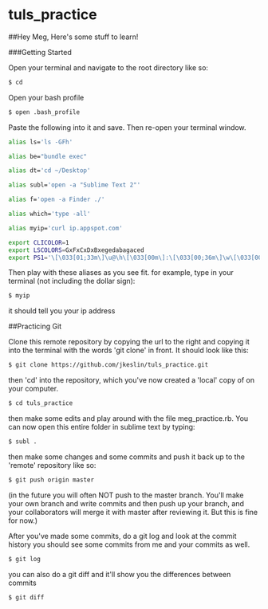# tuls_practice


##Hey Meg, Here's some stuff to learn!

###Getting Started

Open your terminal and navigate to the root directory like so:
```bash
$ cd
```
Open your bash profile
```bash
$ open .bash_profile
```
Paste the following into it and save.  Then re-open your terminal window.
```bash
alias ls='ls -GFh'

alias be="bundle exec"

alias dt='cd ~/Desktop'

alias subl='open -a "Sublime Text 2"'

alias f='open -a Finder ./'

alias which='type -all'

alias myip='curl ip.appspot.com'

export CLICOLOR=1
export LSCOLORS=GxFxCxDxBxegedabagaced
export PS1='\[\033[01;33m\]\u@\h\[\033[00m\]:\[\033[00;36m\]\w\[\033[00m\]\$ '
```

Then play with these aliases as you see fit.  for example, type in your terminal (not including the dollar sign):

```bash
$ myip
```

it should tell you your ip address

##Practicing Git

Clone this remote repository by copying the url to the right and copying it into the terminal with the words 'git clone' in front. It should look like this:

```bash
$ git clone https://github.com/jkeslin/tuls_practice.git
```

then 'cd' into the repository, which you've now created a 'local' copy of on your computer.
```bash
$ cd tuls_practice
```
then make some edits and play around with the file meg_practice.rb. You can now open this entire folder in sublime text by typing:
```bash
$ subl .
```
then make some changes and some commits and push it back up to the 'remote' repository like so:
```bash
$ git push origin master
```
(in the future you will often NOT push to the master branch.  You'll make your own branch and write commits and then push up your branch, and your collaborators will merge it with master after reviewing it. But this is fine for now.)

After you've made some commits, do a git log and look at the commit history you should see some commits from me and your commits as well.
```bash
$ git log
```
you can also do a git diff and it'll show you the differences between commits
```bash
$ git diff
```
